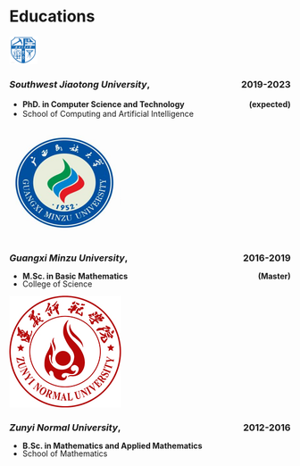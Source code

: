 #  <i class="fas fa-user-graduate"></i> Educations

<div class='logo-box'>
<div class='logo-box-image'>
<a href="https://www.swjtu.edu.cn/"><img src='images/logo/SWJTU_logo.png' alt="sym" width="10%" ></a>
</div></div>
<div class='logo-box-text'>
<h3><i>Southwest Jiaotong University</i>, <div style="float:right;">2019-2023</div></h3> 
<ul> 
<li> <b>PhD. in Computer Science and Technology <div style="float:right;">(expected)</div></b> </li>
<li> School of Computing and Artificial Intelligence</li>
</ul>
</div>
</div>

<div class="logo-box">
<div class="logo-img">
<a href="https://www.gxmzu.edu.cn/"><img src='images/logo/GXMZ_logo.png' alt="sym"></a>
</div>
<div class="logo-text">
<h3><i>Guangxi Minzu University</i>, <div style="float:right;">2016-2019</div></h3> 
<ul style="line-height: 100%">
<li> <b>M.Sc. in Basic Mathematics <div style="float:right;">(Master)</div></b> </li>
<li> College of Science </li>
</ul>
</div>
</div>


<div class="logo-box">
<div class="logo-img">
<a href="http://www.zync.edu.cn/"><img src='images/logo/ZYNU_logo.png' alt="sym"></a>
</div>
<div class="logo-text">
<h3><i>Zunyi Normal University</i>, <div style="float:right;">2012-2016</div></h3> 
<ul style="line-height: 100%">
<li> <b>B.Sc. in Mathematics and Applied Mathematics </b> </li>
<li> School of Mathematics</li>
</ul>
</div>
</div>
